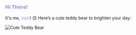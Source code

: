### <span style="color:#9c88ff; font-family: 'Segoe UI', Tahoma, Geneva, Verdana, sans-serif;">Hi There!</span>

It's me, <span style="color:#9c88ff; font-family: 'Segoe UI', Tahoma, Geneva, Verdana, sans-serif;">Vani</span>! 😊 Here’s a cute teddy bear to brighten your day:

![Cute Teddy Bear](https://media.giphy.com/media/3oFzmi2Sv5Mo7gUkU8/giphy.gif)
